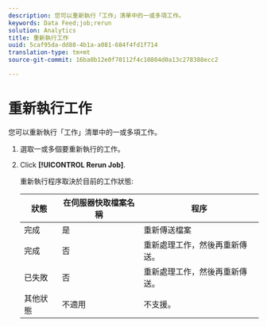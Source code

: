 ```yaml
---
description: 您可以重新執行「工作」清單中的一或多項工作。
keywords: Data Feed;job;rerun
solution: Analytics
title: 重新執行工作
uuid: 5caf95da-dd88-4b1a-a081-684f4fd1f714
translation-type: tm+mt
source-git-commit: 16ba0b12e0f70112f4c10804d0a13c278388ecc2

---
```



# 重新執行工作

您可以重新執行「工作」清單中的一或多項工作。

1. 選取一或多個要重新執行的工作。
1. Click **[!UICONTROL Rerun Job]**.

   重新執行程序取決於目前的工作狀態:

   | 狀態 | 在伺服器快取檔案名稱 | 程序 |
   |---|---|---|
   | 完成 | 是 | 重新傳送檔案 |
   | 完成 | 否 | 重新處理工作，然後再重新傳送。 |
   | 已失敗 | 否 | 重新處理工作，然後再重新傳送。  |
   | 其他狀態 | 不適用 | 不支援。 |

